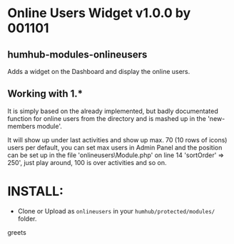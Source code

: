 # Online Users Widget v1.0.0 by 001101
## humhub-modules-onlineusers
Adds a widget on the Dashboard and display the online users.

## Working with 1.*

It is simply based on the already implemented, but badly documentated function for online users from the directory 
and is mashed up in the 'new-members module'.

It will show up under last activities and show up max. 70 (10 rows of icons) users per default,
you can set max users in Admin Panel and the position can be set up 
in the file 'onlineusers\Module.php' on line 14 'sortOrder' => 250',
just play around, 100 is over activities and so on.

# INSTALL: 
- Clone or Upload as `onlineusers` in your `humhub/protected/modules/` folder.

greets
